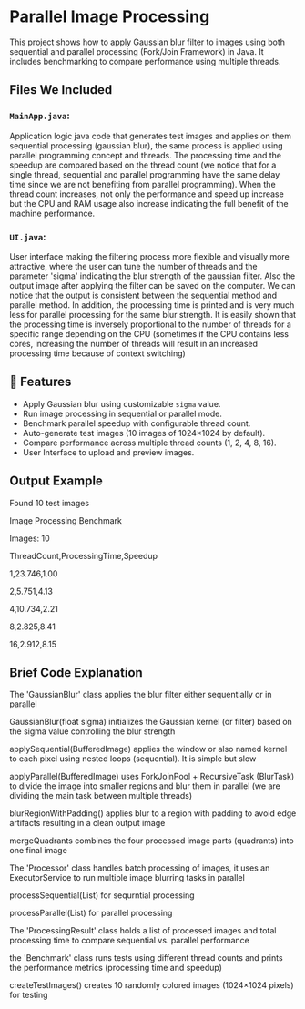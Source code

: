 # Parallel Image Processing

This project shows how to apply Gaussian blur filter to images using both sequential and parallel processing (Fork/Join Framework) in Java. It includes benchmarking to compare performance using multiple threads.

## Files We Included

### `MainApp.java`:
Application logic java code that generates test images and applies on them sequential processing (gaussian blur), the same process is applied using parallel programming concept and threads. The processing time and the speedup are compared based on the thread count (we notice that for a single thread, sequential and parallel programming have the same delay time since we are not benefiting from parallel programming). When the thread count increases, not only the performance and speed up increase but the CPU and RAM usage also increase indicating the full benefit of the machine performance. 

### `UI.java`:
User interface making the filtering process more flexible and visually more attractive, where the user can tune the number of threads and the parameter 'sigma' indicating the blur strength of the gaussian filter. Also the output image after applying the filter can be saved on the computer. We can notice that the output is consistent between the sequential method and parallel method. In addition, the processing time is printed and is very much less for parallel processing for the same blur strength. It is easily shown that the processing time is inversely proportional to the number of threads for a specific range depending on the CPU (sometimes if the CPU contains less cores, increasing the number of threads will result in an increased processing time because of context switching)

## 🚀 Features
- Apply Gaussian blur using customizable `sigma` value.
- Run image processing in sequential or parallel mode.
- Benchmark parallel speedup with configurable thread count.
- Auto-generate test images (10 images of 1024×1024 by default).
- Compare performance across multiple thread counts (1, 2, 4, 8, 16).
- User Interface to upload and preview images.

## Output Example
Found 10 test images

Image Processing Benchmark

Images: 10

ThreadCount,ProcessingTime,Speedup

1,23.746,1.00

2,5.751,4.13

4,10.734,2.21

8,2.825,8.41

16,2.912,8.15

## Brief Code Explanation 
The 'GaussianBlur' class applies the blur filter either sequentially or in parallel

GaussianBlur(float sigma) initializes the Gaussian kernel (or filter) based on the sigma value controlling the blur strength

applySequential(BufferedImage) applies the window or also named kernel to each pixel using nested loops (sequential). It is simple but slow

applyParallel(BufferedImage) uses ForkJoinPool + RecursiveTask (BlurTask) to divide the image into smaller regions and blur them in parallel (we are dividing the main task between multiple threads)

blurRegionWithPadding() applies blur to a region with padding to avoid edge artifacts resulting in a clean output image

mergeQuadrants combines the four processed image parts (quadrants) into one final image

The 'Processor' class handles batch processing of images, it uses an ExecutorService to run multiple image blurring tasks in parallel

processSequential(List<String>) for sequrntial processing

processParallel(List<String>) for parallel processing

The 'ProcessingResult' class holds a list of processed images and total processing time to compare sequential vs. parallel performance

the 'Benchmark' class runs tests using different thread counts and prints the performance metrics (processing time and speedup)

createTestImages() creates 10 randomly colored images (1024×1024 pixels) for testing
